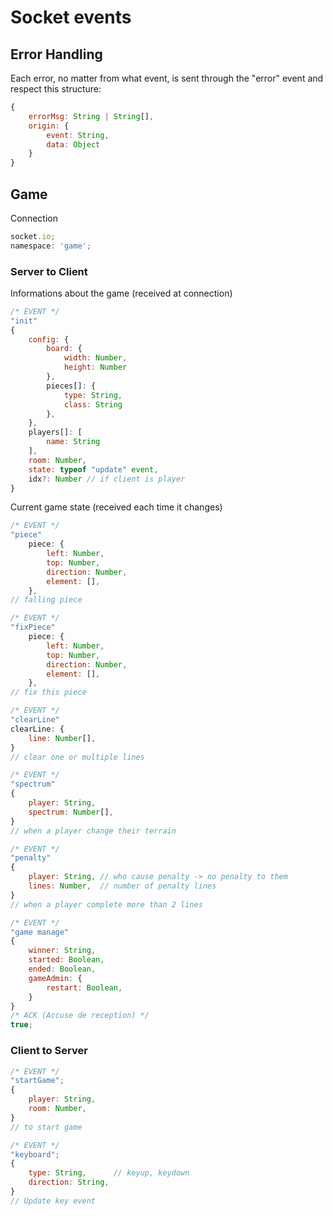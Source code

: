 # Socket events

## Error Handling

Each error, no matter from what event, is sent through the "error" event and respect this structure:

```js
{
    errorMsg: String | String[],
    origin: {
        event: String,
        data: Object
    }
}
```

## Game

Connection

```js
socket.io;
namespace: 'game';
```

### Server to Client

Informations about the game (received at connection)

```js
/* EVENT */
"init"
{
    config: {
        board: {
            width: Number,
            height: Number
        },
        pieces[]: {
            type: String,
            class: String
        },
    },
    players[]: [
        name: String
    ],
    room: Number,
    state: typeof "update" event,
    idx?: Number // if client is player
}
```

Current game state (received each time it changes)

```js
/* EVENT */
"piece"
    piece: {
        left: Number,
        top: Number,
        direction: Number,
        element: [],
    },
// falling piece
```

```js
/* EVENT */
"fixPiece"
    piece: {
        left: Number,
        top: Number,
        direction: Number,
        element: [],
    },
// fix this piece
```

```js
/* EVENT */
"clearLine"
clearLine: {
    line: Number[],
}
// clear one or multiple lines
```

```js
/* EVENT */
"spectrum"
{
    player: String,
    spectrum: Number[],
}
// when a player change their terrain
```

```js
/* EVENT */
"penalty"
{
    player: String, // who cause penalty -> no penalty to them
    lines: Number,  // number of penalty lines
}
// when a player complete more than 2 lines
```

```js
/* EVENT */
"game manage"
{
    winner: String,
    started: Boolean,
    ended: Boolean,
    gameAdmin: {
        restart: Boolean,
    }
}
/* ACK (Accuse de reception) */
true;
```

### Client to Server

```js
/* EVENT */
"startGame";
{
    player: String,
    room: Number,
}
// to start game
```

```js
/* EVENT */
"keyboard";
{
    type: String,      // keyup, keydown
    direction: String,  
}
// Update key event
```
